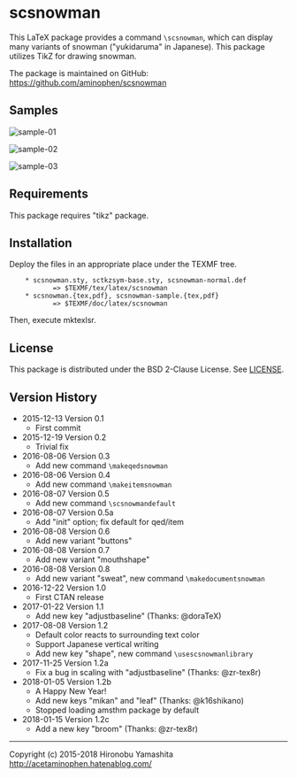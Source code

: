 # scsnowman

This LaTeX package provides a command `\scsnowman`, which can display many
variants of snowman ("yukidaruma" in Japanese).
This package utilizes TikZ for drawing snowman.

The package is maintained on GitHub:
https://github.com/aminophen/scsnowman

## Samples

![sample-01](http://img.f.hatena.ne.jp/images/fotolife/a/acetaminophen/20151213/20151213003442.png)

![sample-02](http://img.f.hatena.ne.jp/images/fotolife/a/acetaminophen/20151213/20151213004819.png)

![sample-03](http://img.f.hatena.ne.jp/images/fotolife/a/acetaminophen/20151213/20151213011831.png)

## Requirements

This package requires "tikz" package.

## Installation

Deploy the files in an appropriate place under the TEXMF tree.

        * scsnowman.sty, sctkzsym-base.sty, scsnowman-normal.def
               => $TEXMF/tex/latex/scsnowman
        * scsnowman.{tex,pdf}, scsnowman-sample.{tex,pdf}
               => $TEXMF/doc/latex/scsnowman

Then, execute mktexlsr.

## License

This package is distributed under the BSD 2-Clause License.
See [LICENSE](./LICENSE).

## Version History

 - 2015-12-13 Version 0.1
    - First commit
 - 2015-12-19 Version 0.2
    - Trivial fix
 - 2016-08-06 Version 0.3
    - Add new command `\makeqedsnowman`
 - 2016-08-06 Version 0.4
    - Add new command `\makeitemsnowman`
 - 2016-08-07 Version 0.5
    - Add new command `\scsnowmandefault`
 - 2016-08-07 Version 0.5a
    - Add "init" option; fix default for qed/item
 - 2016-08-08 Version 0.6
    - Add new variant "buttons"
 - 2016-08-08 Version 0.7
    - Add new variant "mouthshape"
 - 2016-08-08 Version 0.8
    - Add new variant "sweat", new command `\makedocumentsnowman`
 - 2016-12-22 Version 1.0
    - First CTAN release
 - 2017-01-22 Version 1.1
    - Add new key "adjustbaseline" (Thanks: @doraTeX)
 - 2017-08-08 Version 1.2
    - Default color reacts to surrounding text color
    - Support Japanese vertical writing
    - Add new key "shape", new command `\usescsnowmanlibrary`
 - 2017-11-25 Version 1.2a
    - Fix a bug in scaling with "adjustbaseline" (Thanks: @zr-tex8r)
 - 2018-01-05 Version 1.2b
    - A Happy New Year!
    - Add new keys "mikan" and "leaf" (Thanks: @k16shikano)
    - Stopped loading amsthm package by default
 - 2018-01-15 Version 1.2c
    - Add a new key "broom"  (Thanks: @zr-tex8r)

--------------------
Copyright (c) 2015-2018 Hironobu Yamashita
http://acetaminophen.hatenablog.com/
